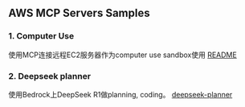 ## AWS MCP Servers Samples

### 1. Computer Use
使用MCP连接远程EC2服务器作为computer use sandbox使用 [README](remote_computer_use/README.md)

### 2. Deepseek planner
使用Bedrock上DeepSeek R1做planning, coding。 [deepseek-planner](deepseek-planner/README.md)